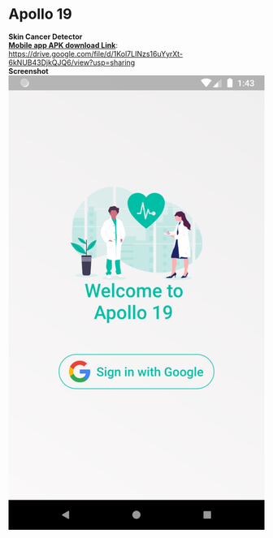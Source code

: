 # Apollo 19

<b> Skin Cancer Detector  </b><br>
<b><u>Mobile app APK download Link</u></b>: https://drive.google.com/file/d/1Kol7LINzs16uYyrXt-6kNUB43DjkQJQ6/view?usp=sharing <br>
<b> Screenshot <b> <br>
![''](https://github.com/sainiteshb/Apollo-19/blob/master/Screenshots/Screenshot_1601194425.png)
